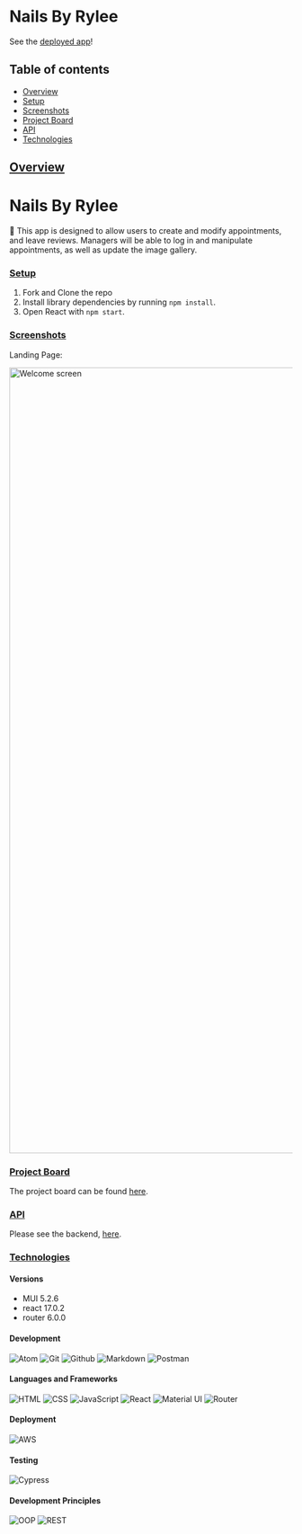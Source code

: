 # Nails By Rylee 
See the [deployed app](http://nailsbyrylee.com/)!

## Table of contents
- [Overview](#overview)
- [Setup](#setup)
- [Screenshots](#screenshots)
- [Project Board](#project-board)
- [API](#api)
- [Technologies](#technologies)

## <ins>Overview</ins>

# Nails By Rylee
🦴
This app is designed to allow users to create and modify appointments, and leave reviews. Managers will be able to log in and manipulate appointments, as well as update the image gallery. 


### <ins>Setup</ins>
1. Fork and Clone the repo
2. Install library dependencies by running `npm install`.
3. Open React with `npm start`.

### <ins>Screenshots</ins>
Landing Page:

<img width="1399" alt="Welcome screen" src="https://user-images.githubusercontent.com/78662391/147668773-f9bf977b-28cd-4059-b5ac-01f13199cc52.png">

### <ins>Project Board</ins>
The project board can be found [here](https://github.com/Jabene/nbr-v2/projects/1).

### <ins>API</ins>
Please see the backend, [here](https://github.com/Jabene/nails-by-Rylee-server).

### <ins>Technologies</ins>

#### Versions
- MUI 5.2.6
- react 17.0.2
- router 6.0.0
 
#### Development
![Atom][Atom-img]
![Git][Git-img]
![Github][Github-img]
![Markdown][Markdown-img]
![Postman][Postman-img]

#### Languages and Frameworks
![HTML](https://img.shields.io/badge/HTML5-E34F26?style=for-the-badge&logo=html5&logoColor=white)
![CSS](https://img.shields.io/badge/CSS3-1572B6?style=for-the-badge&logo=css3&logoColor=white)
![JavaScript](https://img.shields.io/badge/JavaScript-323330?style=for-the-badge&logo=javascript&logoColor=F7DF1E)
![React](https://img.shields.io/badge/React_Native-20232A?style=for-the-badge&logo=react&logoColor=61DAFB)
![Material UI](https://img.shields.io/badge/Material%20UI-007FFF?style=for-the-badge&logo=mui&logoColor=white)
![Router](https://img.shields.io/badge/React_Router-CA4245?style=for-the-badge&logo=react-router&logoColor=white)

#### Deployment
![AWS](https://img.shields.io/badge/Amazon_AWS-FF9900?style=for-the-badge&logo=amazonaws&logoColor=white)

#### Testing
![Cypress](https://img.shields.io/badge/Cypress-17202C?style=for-the-badge&logo=cypress&logoColor=white)

#### Development Principles
![OOP][OOP-img]
![REST][REST-img]

<!-- Markdown link & img dfn's -->
[travis-image]: https://app.travis-ci.com/TannerDale/bones-be.svg?branch=main
[travis-url]: https://app.travis-ci.com/TannerDale/bones-be
[Github-img]: https://img.shields.io/badge/GitHub-100000?style=for-the-badge&logo=github&logoColor=white

<!-- #### Development -->
[Atom-img]: https://img.shields.io/badge/Atom-66595C.svg?&style=flaste&logo=atom&logoColor=white
[Bootstrap-img]: https://img.shields.io/badge/Bootstrap-563D7C?style=for-the-badge&logo=bootstrap&logoColor=white
[Figaro-img]: https://img.shields.io/badge/figaro-b81818.svg?&style=flaste&logo=rubygems&logoColor=white
[Git-img]: https://img.shields.io/badge/Git-F05032.svg?&style=flaste&logo=git&logoColor=white
[Github-img]: https://img.shields.io/badge/GitHub-181717.svg?&style=flaste&logo=github&logoColor=white
[Markdown-img]: https://img.shields.io/badge/Markdown-000000?style=for-the-badge&logo=markdown&logoColor=white
[PostgreSQL-img]: https://img.shields.io/badge/PostgreSQL-4169E1.svg?&style=flaste&logo=postgresql&logoColor=white
[Postman-img]: https://img.shields.io/badge/Postman-FF6C37?style=for-the-badge&logo=Postman&logoColor=white
[Rubocop-img]: https://img.shields.io/badge/rubocop-b81818.svg?&style=flaste&logo=rubygems&logoColor=white
[Ruby on Rails-img]: https://img.shields.io/badge/Ruby%20On%20Rails-b81818.svg?&style=flat&logo=rubyonrails&logoColor=white

<!-- #### Languages -->
[ActiveRecord-img]: https://img.shields.io/badge/ActiveRecord-CC0000.svg?&style=flaste&logo=rubyonrails&logoColor=white
[CSS3-img]: https://img.shields.io/badge/CSS3-1572B6.svg?&style=flaste&logo=css3&logoColor=white
[HTML5-img]: https://img.shields.io/badge/HTML5-0EB201.svg?&style=flaste&logo=html5&logoColor=white
[Ruby-img]: https://img.shields.io/badge/Ruby-CC0000.svg?&style=flaste&logo=ruby&logoColor=white

<!-- #### Deployment -->
[Heroku-img]: https://img.shields.io/badge/Heroku-430098.svg?&style=flaste&logo=heroku&logoColor=white
[Travis CI-img]: https://badgen.net/badge/icon/travis?icon=travis&label
[Faraday-img]: https://img.shields.io/badge/faraday-b81818.svg?&style=flaste&logo=rubygems&logoColor=white

<!-- #### Testing -->
[Capybara-img]: https://img.shields.io/badge/capybara-b81818.svg?&style=flaste&logo=rubygems&logoColor=white
[Launchy-img]: https://img.shields.io/badge/launchy-b81818.svg?&style=flaste&logo=rubygems&logoColor=white
[Pry-img]: https://img.shields.io/badge/pry-b81818.svg?&style=flaste&logo=rubygems&logoColor=white
[RSPEC-img]: https://img.shields.io/badge/rspec-b81818.svg?&style=flaste&logo=rubygems&logoColor=white
[Shoulda Matchers-img]: https://img.shields.io/badge/shoulda--matchers-b81818.svg?&style=flaste&logo=rubygems&logoColor=white
[Simplecov-img]: https://img.shields.io/badge/simplecov-b81818.svg?&style=flaste&logo=rubygems&logoColor=white
[VCR-img]: https://img.shields.io/badge/vcr-b81818.svg?&style=flaste&logo=rubygems&logoColor=white
[Webmock-img]: https://img.shields.io/badge/webmock-b81818.svg?&style=flaste&logo=rubygems&logoColor=white

<!-- #### Development Principles -->
[OOP-img]: https://img.shields.io/badge/OOP-b81818.svg?&style=flaste&logo=OOP&logoColor=white
[TDD-img]: https://img.shields.io/badge/TDD-b87818.svg?&style=flaste&logo=TDD&logoColor=white
[MVC-img]: https://img.shields.io/badge/MVC-b8b018.svg?&style=flaste&logo=MVC&logoColor=white
[REST-img]: https://img.shields.io/badge/REST-33b818.svg?&style=flaste&logo=REST&logoColor=white

<!-- ### <ins>Contributors</ins> -->
[LinkedIn-img]: https://img.shields.io/badge/LinkedIn-0077B5?style=for-the-badge&logo=linkedin&logoColor=white
